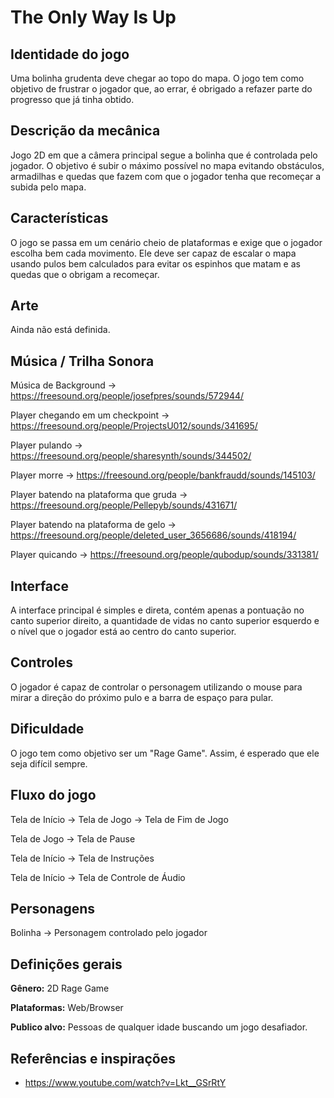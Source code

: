 # The Only Way Is Up

## Identidade do jogo

Uma bolinha grudenta deve chegar ao topo do mapa. O jogo tem como objetivo de frustrar o jogador que, ao errar, é obrigado a refazer parte do progresso que já tinha obtido.

## Descrição da mecânica

Jogo 2D em que a câmera principal segue a bolinha que é controlada pelo jogador. O objetivo é subir o máximo possível no mapa evitando obstáculos, armadilhas e quedas que fazem com que o jogador tenha que recomeçar a subida pelo mapa.

## Características

O jogo se passa em um cenário cheio de plataformas e exige que o jogador escolha bem cada movimento. Ele deve ser capaz de escalar o mapa usando pulos bem calculados para evitar os espinhos que matam e as quedas que o obrigam a recomeçar.

## Arte

Ainda não está definida.

## Música / Trilha Sonora

Música de Background -> https://freesound.org/people/josefpres/sounds/572944/

Player chegando em um checkpoint -> https://freesound.org/people/ProjectsU012/sounds/341695/

Player pulando -> https://freesound.org/people/sharesynth/sounds/344502/

Player morre -> https://freesound.org/people/bankfraudd/sounds/145103/

Player batendo na plataforma que gruda -> https://freesound.org/people/Pellepyb/sounds/431671/

Player batendo na plataforma de gelo -> https://freesound.org/people/deleted_user_3656686/sounds/418194/

Player quicando -> https://freesound.org/people/qubodup/sounds/331381/

## Interface

A interface principal é simples e direta, contém apenas a pontuação no canto superior direito, a quantidade de vidas no canto superior esquerdo e o nível que o jogador está ao centro do canto superior.

## Controles

O jogador é capaz de controlar o personagem utilizando o mouse para mirar a direção do próximo pulo e a barra de espaço para pular.

## Dificuldade

O jogo tem como objetivo ser um "Rage Game". Assim, é esperado que ele seja difícil sempre.

## Fluxo do jogo

Tela de Início -> Tela de Jogo -> Tela de Fim de Jogo

Tela de Jogo -> Tela de Pause

Tela de Início -> Tela de Instruções

Tela de Início -> Tela de Controle de Áudio

## Personagens

Bolinha -> Personagem controlado pelo jogador

## Definições gerais

**Gênero:** 2D Rage Game

**Plataformas:** Web/Browser

**Publico alvo:** Pessoas de qualquer idade buscando um jogo desafiador.

## Referências e inspirações

- https://www.youtube.com/watch?v=Lkt__GSrRtY
